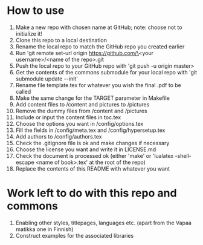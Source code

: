 # How to use

1. Make a new repo with chosen name at GitHub; note: choose not to initialize it!
2. Clone this repo to a local destination
3. Rename the local repo to match the GitHub repo you created earlier
4. Run 'git remote set-url origin https://github.com/\<your username\>/\<name of the repo\>.git
5. Push the local repo to your GitHub repo with 'git push -u origin master>
6. Get the contents of the commons submodule for your local repo with 'git submodule update --init'
7. Rename file template.tex for whatever you wish the final .pdf to be called
8. Make the same change for the TARGET parameter in Makefile
9. Add content files to /content and pictures to /pictures
10. Remove the dummy files from /content and /pictures
11. Include or input the content files in toc.tex
12. Choose the options you want in /config/options.tex
13. Fill the fields in /config/meta.tex and /config/hypersetup.tex
14. Add authors to /config/authors.tex
15. Check the .gitignore file is ok and make changes if necessary
16. Choose the license you want and write it in LICENSE.md
17. Check the document is processed ok (either 'make' or 'lualatex -shell-escape \<name of book\>.tex' at the root of the repo)
18. Replace the contents of this README with whatever you want

# Work left to do with this repo and commons

1. Enabling other styles, titlepages, languages etc. (apart from the Vapaa matikka one in Finnish)
2. Construct examples for the associated libraries
